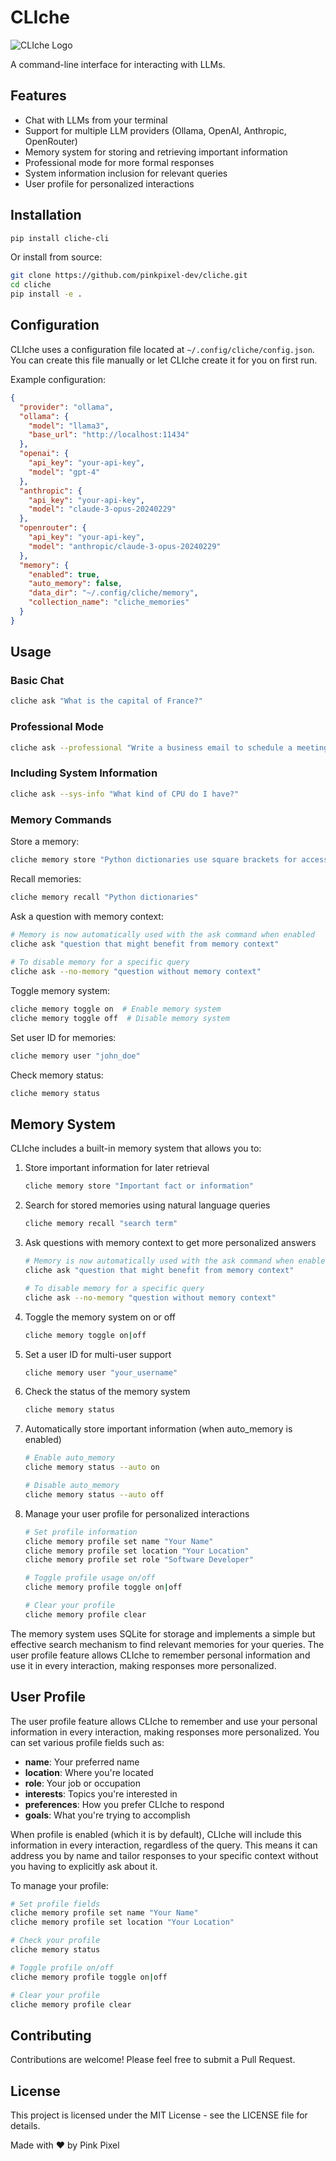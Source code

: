 # CLIche

![CLIche Logo](assets/logo.png)

A command-line interface for interacting with LLMs.

## Features

- Chat with LLMs from your terminal
- Support for multiple LLM providers (Ollama, OpenAI, Anthropic, OpenRouter)
- Memory system for storing and retrieving important information
- Professional mode for more formal responses
- System information inclusion for relevant queries
- User profile for personalized interactions

## Installation

```bash
pip install cliche-cli
```

Or install from source:

```bash
git clone https://github.com/pinkpixel-dev/cliche.git
cd cliche
pip install -e .
```

## Configuration

CLIche uses a configuration file located at `~/.config/cliche/config.json`. You can create this file manually or let CLIche create it for you on first run.

Example configuration:

```json
{
  "provider": "ollama",
  "ollama": {
    "model": "llama3",
    "base_url": "http://localhost:11434"
  },
  "openai": {
    "api_key": "your-api-key",
    "model": "gpt-4"
  },
  "anthropic": {
    "api_key": "your-api-key",
    "model": "claude-3-opus-20240229"
  },
  "openrouter": {
    "api_key": "your-api-key",
    "model": "anthropic/claude-3-opus-20240229"
  },
  "memory": {
    "enabled": true,
    "auto_memory": false,
    "data_dir": "~/.config/cliche/memory",
    "collection_name": "cliche_memories"
  }
}
```

## Usage

### Basic Chat

```bash
cliche ask "What is the capital of France?"
```

### Professional Mode

```bash
cliche ask --professional "Write a business email to schedule a meeting."
```

### Including System Information

```bash
cliche ask --sys-info "What kind of CPU do I have?"
```

### Memory Commands

Store a memory:

```bash
cliche memory store "Python dictionaries use square brackets for accessing items."
```

Recall memories:

```bash
cliche memory recall "Python dictionaries"
```

Ask a question with memory context:

```bash
# Memory is now automatically used with the ask command when enabled
cliche ask "question that might benefit from memory context"
   
# To disable memory for a specific query
cliche ask --no-memory "question without memory context"
```

Toggle memory system:

```bash
cliche memory toggle on  # Enable memory system
cliche memory toggle off  # Disable memory system
```

Set user ID for memories:

```bash
cliche memory user "john_doe"
```

Check memory status:

```bash
cliche memory status
```

## Memory System

CLIche includes a built-in memory system that allows you to:

1. Store important information for later retrieval

   ```bash
   cliche memory store "Important fact or information"
   ```

2. Search for stored memories using natural language queries

   ```bash
   cliche memory recall "search term"
   ```

3. Ask questions with memory context to get more personalized answers

   ```bash
   # Memory is now automatically used with the ask command when enabled
   cliche ask "question that might benefit from memory context"
   
   # To disable memory for a specific query
   cliche ask --no-memory "question without memory context"
   ```

4. Toggle the memory system on or off

   ```bash
   cliche memory toggle on|off
   ```

5. Set a user ID for multi-user support

   ```bash
   cliche memory user "your_username"
   ```

6. Check the status of the memory system

   ```bash
   cliche memory status
   ```

7. Automatically store important information (when auto_memory is enabled)

   ```bash
   # Enable auto_memory
   cliche memory status --auto on
   
   # Disable auto_memory
   cliche memory status --auto off
   ```

8. Manage your user profile for personalized interactions

   ```bash
   # Set profile information
   cliche memory profile set name "Your Name"
   cliche memory profile set location "Your Location"
   cliche memory profile set role "Software Developer"
   
   # Toggle profile usage on/off
   cliche memory profile toggle on|off
   
   # Clear your profile
   cliche memory profile clear
   ```

The memory system uses SQLite for storage and implements a simple but effective search mechanism to find relevant memories for your queries. The user profile feature allows CLIche to remember personal information and use it in every interaction, making responses more personalized.

## User Profile

The user profile feature allows CLIche to remember and use your personal information in every interaction, making responses more personalized. You can set various profile fields such as:

- **name**: Your preferred name
- **location**: Where you're located
- **role**: Your job or occupation
- **interests**: Topics you're interested in
- **preferences**: How you prefer CLIche to respond
- **goals**: What you're trying to accomplish

When profile is enabled (which it is by default), CLIche will include this information in every interaction, regardless of the query. This means it can address you by name and tailor responses to your specific context without you having to explicitly ask about it.

To manage your profile:

```bash
# Set profile fields
cliche memory profile set name "Your Name"
cliche memory profile set location "Your Location"

# Check your profile
cliche memory status

# Toggle profile on/off
cliche memory profile toggle on|off

# Clear your profile
cliche memory profile clear
```

## Contributing

Contributions are welcome! Please feel free to submit a Pull Request.

## License

This project is licensed under the MIT License - see the LICENSE file for details.

Made with ❤️ by Pink Pixel
